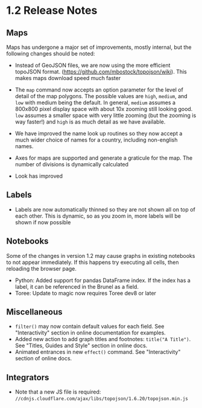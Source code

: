# 1.2 Release Notes

## Maps

Maps has undergone a major set of improvements, mostly internal, but the following
changes should be noted:

 * Instead of GeoJSON files, we are now using the more efficient topoJSON format.
   (https://github.com/mbostock/topojson/wiki). This makes maps download speed much
   faster

 * The `map` command now accepts an option parameter for the level of detail of the
   map polygons. The possible values are `high`, `medium`, and `low` with medium being
   the default. In general, `medium` assumes a 800x800 pixel display space with about
   10x zooming still looking good. `low` assumes a smaller space with very little
   zooming (but the zooming is way faster!) and `high` is as much detail as we have
   available.

 * We have improved the name look up routines so they now accept a much wider
   choice of names for a country, including non-english names.

 * Axes for maps are supported and generate a graticule for the map. The number of
   divisions is dynamically calculated

 * Look has improved

## Labels

 * Labels are now automatically thinned so they are not shown all on top of each other.   This is dynamic, so as you zoom in, more labels will be shown if now possible

## Notebooks

Some of the changes in version 1.2 may cause graphs in existing notebooks to not appear immediately. If this happens try executing all cells, then reloading the browser page.

* Python:  Added support for pandas DataFrame index.  If the index has a label, it can be referenced in the Brunel as a field.
* Toree:  Update to magic now requires Toree dev8 or later

## Miscellaneous

* `filter()` may now  contain default values for each field.  See "Interactivity" section in online documentation for examples.
*  Added new action to add graph titles and footnotes:  `title("A Title")`.  See "Titles, Guides and Style" section in online docs.
*  Animated entrances in new `effect()` command.  See "Interactivity" section of online docs.

## Integrators

* Note that a new JS file is required:  `//cdnjs.cloudflare.com/ajax/libs/topojson/1.6.20/topojson.min.js`
